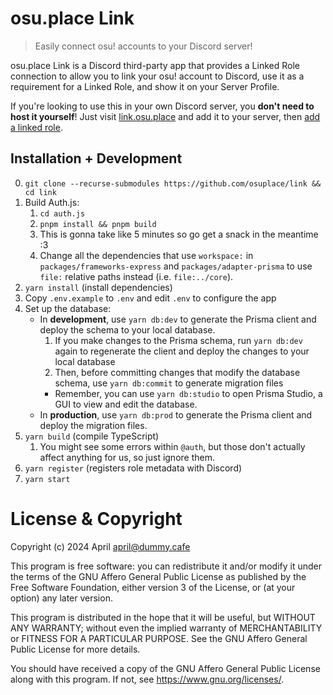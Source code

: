 # osu.place Link

> Easily connect osu! accounts to your Discord server!

osu.place Link is a Discord third-party app that provides a Linked Role connection to allow you to link your osu! account to Discord, use it as a requirement for a Linked Role, and show it on your Server Profile.

If you're looking to use this in your own Discord server, you **don't need to host it yourself**! Just visit [link.osu.place](https://link.osu.place/) and add it to your server, then [add a linked role](https://support.discord.com/hc/en-us/articles/10388356626711-Connections-Linked-Roles-Admins).

## Installation + Development

0. `git clone --recurse-submodules https://github.com/osuplace/link && cd link`
1. Build Auth.js:
	1. `cd auth.js`
	2. `pnpm install && pnpm build`
	3. This is gonna take like 5 minutes so go get a snack in the meantime :3
	4. Change all the dependencies that use `workspace:` in `packages/frameworks-express` and `packages/adapter-prisma` to use `file:` relative paths instead (i.e. `file:../core`).
2. `yarn install` (install dependencies)
3. Copy `.env.example` to `.env` and edit `.env` to configure the app
4. Set up the database:
	- In **development**, use `yarn db:dev` to generate the Prisma client and deploy the schema to your local database.
		1. If you make changes to the Prisma schema, run `yarn db:dev` again to regenerate the client and deploy the changes to your local database
		2. Then, before committing changes that modify the database schema, use `yarn db:commit` to generate migration files
		- Remember, you can use `yarn db:studio` to open Prisma Studio, a GUI to view and edit the database.
	- In **production**, use `yarn db:prod` to generate the Prisma client and deploy the migration files.
5. `yarn build` (compile TypeScript)
	1. You might see some errors within `@auth`, but those don't actually affect anything for us, so just ignore them.
6. `yarn register` (registers role metadata with Discord)
7. `yarn start`

# License & Copyright

Copyright (c) 2024 April <april@dummy.cafe> 

This program is free software: you can redistribute it and/or modify it under the terms of the GNU Affero General Public License as published by the Free Software Foundation, either version 3 of the License, or (at your option) any later version.

This program is distributed in the hope that it will be useful, but WITHOUT ANY WARRANTY; without even the implied warranty of MERCHANTABILITY or FITNESS FOR A PARTICULAR PURPOSE. See the GNU Affero General Public License for more details.

You should have received a copy of the GNU Affero General Public License along with this program. If not, see https://www.gnu.org/licenses/.